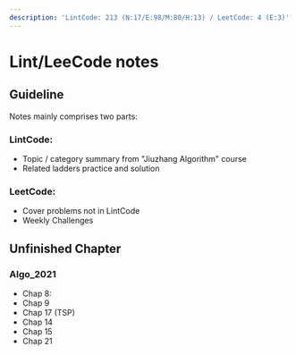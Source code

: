 ```yaml
---
description: 'LintCode: 213 (N:17/E:98/M:80/H:13) / LeetCode: 4 (E:3)'
---
```


# Lint/LeeCode notes

## Guideline 

Notes mainly comprises two parts:

### LintCode:

* Topic / category summary from "Jiuzhang Algorithm" course
* Related ladders practice and solution 

### LeetCode:

* Cover problems not in LintCode
* Weekly Challenges

## Unfinished Chapter 

### Algo\_2021

* Chap 8:
* Chap 9
* Chap 17 \(TSP\)
* Chap 14
* Chap 15
* Chap 21

